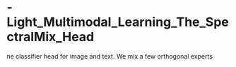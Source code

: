 # -Light_Multimodal_Learning_The_SpectralMix_Head
ne classifier head for image and text. We mix a few orthogonal experts 
